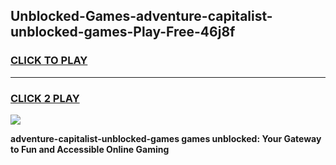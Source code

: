 
## Unblocked-Games-adventure-capitalist-unblocked-games-Play-Free-46j8f
<h3>
<a href="https://premium76.site?title=adventure-capitalist-unblocked-games&ref=24M">CLICK TO PLAY</a></h3>
<hr>

<h3>
<a href="https://premium76.site?title=adventure-capitalist-unblocked-games&ref=24M">CLICK 2 PLAY</a>
  
</h3>

<a href="https://premium76.site?title=adventure-capitalist-unblocked-games&ref=24M"><img src="https://clearcache.store/games.png"></a>


**adventure-capitalist-unblocked-games games unblocked: Your Gateway to Fun and Accessible Online Gaming**

